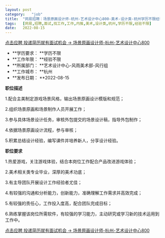 ```yaml
---
layout:	post
category:	"job"
title:	"网易招聘：场景原画设计师-杭州-艺术设计中心800-美术-设计类-杭州学历不限经验不限"
tags:	[网易,招聘,面试,找工作,工作,内推,美术,设计类,杭州,学历不限,经验不限]
date:	2022-08-15
---
```


[点击应聘 投递简历就有面试机会 ->  场景原画设计师-杭州-艺术设计中心800](http://mobile.bole.netease.com/bole/boleDetail?id=32590&employeeId=346f03c3cda5f04c&key=all)



- **学历要求： **学历不限
- **工作年限： **经验不限
- **所属部门： **艺术设计中心-风雨美术部-风行组
- **工作城市： **杭州
- **发布日期： **2022-08-15



**职位描述**

1.配合主美制定游戏场景风格，输出场景原画设计模版和规范；

2.组织场景原画和场景制作人员开展工作；

3.参与具体场景设计任务，审核外包提交的场景设计稿，指导外包制作；

4.依据场景原画设计流程，参与审核；

5.积累总结设计经验，编写课件并培养新人，分享设计经验。





**职位要求**

1.热爱游戏，关注游戏体验，结合本岗位工作配合产品改进游戏体验；

2.美术相关类专业毕业，深厚的美术功底；

3.有主导团队开展设计工作经验者尤佳；

4.有较强的沟通和分析能力，创新能力，准确理解工作需求并高效完成；

5.有较强的责任心，工作投入度高，配合团队完成目标；

6.熟练掌握该岗位所需软件，有较强的学习能力，主动研究或学习新的技术运用到工作中。



[点击应聘 投递简历就有面试机会 ->  场景原画设计师-杭州-艺术设计中心800](http://mobile.bole.netease.com/bole/boleDetail?id=32590&employeeId=346f03c3cda5f04c&key=all)
